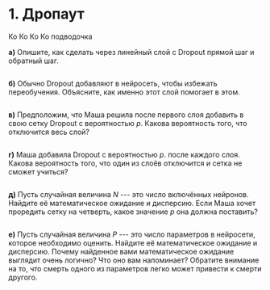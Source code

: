 # 1. Дропаут

Ко Ко Ко Ко подводочка


__а)__ Опишите, как сделать через линейный слой с Dropout прямой шаг и обратный шаг. 

```{dropdown} Решение

```

__б)__ Обычно Dropout добавляют в нейросеть, чтобы избежать переобучения. Объясните, как именно этот слой помогает в этом.

```{dropdown} Решение

```

__в)__ Предположим, что Маша решила после первого слоя добавить в свою сетку Dropout c вероятностью $p$.  Какова вероятность того, что отключится весь слой? 

```{dropdown} Решение

```

__г)__ Маша добавила Dropout c вероятностью $p$. после каждого слоя. Какова вероятность того, что один из слоёв отключится и сетка не сможет учиться? 

```{dropdown} Решение

```

__д)__ Пусть случайная величина $N$ --- это число включённых нейронов. Найдите её математическое ожидание и дисперсию. Если Маша хочет проредить сетку на четверть, какое значение $p$ она должна поставить? 

```{dropdown} Решение

```

__е)__ Пусть случайная величина $P$ --- это число параметров в нейросети, которое необходимо оценить. Найдите её математическое ожидание и дисперсию. Почему найденное вами математическое ожидание выглядит очень логично? Что оно вам напоминает? Обратите внимание на то, что смерть одного из параметров легко может привести к смерти другого.

```{dropdown} Решение

```
